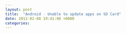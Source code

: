 ```yaml
---
layout: post
title:  "Android - Unable to update apps on SD Card"
date: 2012-02-08 19:41:00 +0000
categories: 
---
```

			